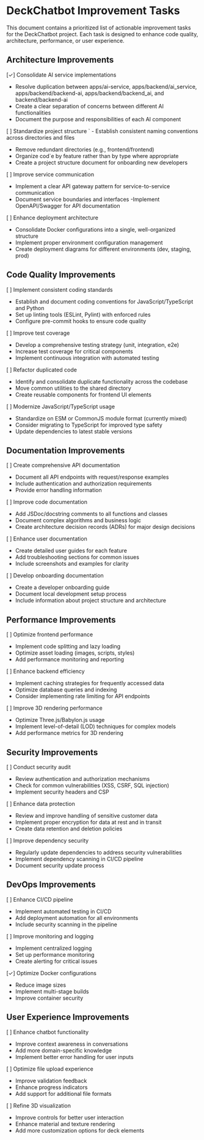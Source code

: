 # DeckChatbot Improvement Tasks

This document contains a prioritized list of actionable improvement tasks for the DeckChatbot project. Each task is
designed to enhance code quality, architecture, performance, or user experience.

## Architecture Improvements

[✓] Consolidate AI service implementations

- Resolve duplication between apps/ai-service, apps/backend/ai_service, apps/backend/backend-ai,
  apps/backend/backend_ai, and backend/backend-ai
- Create a clear separation of concerns between different AI functionalities
- Document the purpose and responsibilities of each AI component

[ ] Standardize project structure
`   - Establish consistent naming conventions across directories and files

- Remove redundant directories (e.g., frontend/frontend)
- Organize cod`e by feature rather than by type where appropriate
- Create a project structure document for onboarding new developers

[ ] Improve service communication

- Implement a clear API gateway pattern for service-to-service communication
- Document service boundaries and interfaces
  -Implement OpenAPI/Swagger for API documentation

[ ] Enhance deployment architecture

- Consolidate Docker configurations into a single, well-organized structure
- Implement proper environment configuration management
- Create deployment diagrams for different environments (dev, staging, prod)

## Code Quality Improvements

[ ] Implement consistent coding standards

- Establish and document coding conventions for JavaScript/TypeScript and Python
- Set up linting tools (ESLint, Pylint) with enforced rules
- Configure pre-commit hooks to ensure code quality

[ ] Improve test coverage

- Develop a comprehensive testing strategy (unit, integration, e2e)
- Increase test coverage for critical components
- Implement continuous integration with automated testing

[ ] Refactor duplicated code

- Identify and consolidate duplicate functionality across the codebase
- Move common utilities to the shared directory
- Create reusable components for frontend UI elements

[ ] Modernize JavaScript/TypeScript usage

- Standardize on ESM or CommonJS module format (currently mixed)
- Consider migrating to TypeScript for improved type safety
- Update dependencies to latest stable versions

## Documentation Improvements

[ ] Create comprehensive API documentation

- Document all API endpoints with request/response examples
- Include authentication and authorization requirements
- Provide error handling information

[ ] Improve code documentation

- Add JSDoc/docstring comments to all functions and classes
- Document complex algorithms and business logic
- Create architecture decision records (ADRs) for major design decisions

[ ] Enhance user documentation

- Create detailed user guides for each feature
- Add troubleshooting sections for common issues
- Include screenshots and examples for clarity

[ ] Develop onboarding documentation

- Create a developer onboarding guide
- Document local development setup process
- Include information about project structure and architecture

## Performance Improvements

[ ] Optimize frontend performance

- Implement code splitting and lazy loading
- Optimize asset loading (images, scripts, styles)
- Add performance monitoring and reporting

[ ] Enhance backend efficiency

- Implement caching strategies for frequently accessed data
- Optimize database queries and indexing
- Consider implementing rate limiting for API endpoints

[ ] Improve 3D rendering performance

- Optimize Three.js/Babylon.js usage
- Implement level-of-detail (LOD) techniques for complex models
- Add performance metrics for 3D rendering

## Security Improvements

[ ] Conduct security audit

- Review authentication and authorization mechanisms
- Check for common vulnerabilities (XSS, CSRF, SQL injection)
- Implement security headers and CSP

[ ] Enhance data protection

- Review and improve handling of sensitive customer data
- Implement proper encryption for data at rest and in transit
- Create data retention and deletion policies

[ ] Improve dependency security

- Regularly update dependencies to address security vulnerabilities
- Implement dependency scanning in CI/CD pipeline
- Document security update process

## DevOps Improvements

[ ] Enhance CI/CD pipeline

- Implement automated testing in CI/CD
- Add deployment automation for all environments
- Include security scanning in the pipeline

[ ] Improve monitoring and logging

- Implement centralized logging
- Set up performance monitoring
- Create alerting for critical issues

[✓] Optimize Docker configurations

- Reduce image sizes
- Implement multi-stage builds
- Improve container security

## User Experience Improvements

[ ] Enhance chatbot functionality

- Improve context awareness in conversations
- Add more domain-specific knowledge
- Implement better error handling for user inputs

[ ] Optimize file upload experience

- Improve validation feedback
- Enhance progress indicators
- Add support for additional file formats

[ ] Refine 3D visualization

- Improve controls for better user interaction
- Enhance material and texture rendering
- Add more customization options for deck elements
